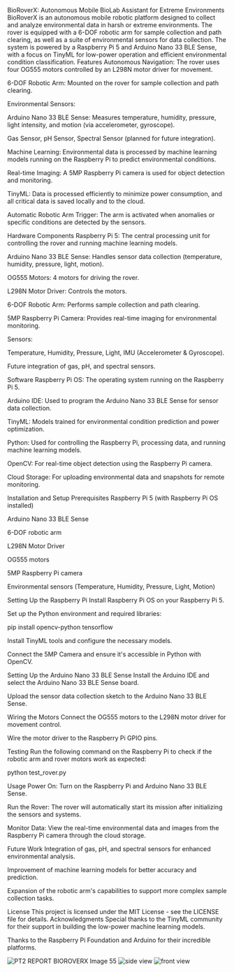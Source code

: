 BioRoverX: Autonomous Mobile BioLab Assistant for Extreme Environments
BioRoverX is an autonomous mobile robotic platform designed to collect and analyze environmental data in harsh or extreme environments. The rover is equipped with a 6-DOF robotic arm for sample collection and path clearing, as well as a suite of environmental sensors for data collection. The system is powered by a Raspberry Pi 5 and Arduino Nano 33 BLE Sense, with a focus on TinyML for low-power operation and efficient environmental condition classification.
Features
Autonomous Navigation: The rover uses four OG555 motors controlled by an L298N motor driver for movement.


6-DOF Robotic Arm: Mounted on the rover for sample collection and path clearing.


Environmental Sensors:


Arduino Nano 33 BLE Sense: Measures temperature, humidity, pressure, light intensity, and motion (via accelerometer, gyroscope).


Gas Sensor, pH Sensor, Spectral Sensor (planned for future integration).


Machine Learning: Environmental data is processed by machine learning models running on the Raspberry Pi to predict environmental conditions.


Real-time Imaging: A 5MP Raspberry Pi camera is used for object detection and monitoring.


TinyML: Data is processed efficiently to minimize power consumption, and all critical data is saved locally and to the cloud.


Automatic Robotic Arm Trigger: The arm is activated when anomalies or specific conditions are detected by the sensors.


Hardware Components
Raspberry Pi 5: The central processing unit for controlling the rover and running machine learning models.


Arduino Nano 33 BLE Sense: Handles sensor data collection (temperature, humidity, pressure, light, motion).


OG555 Motors: 4 motors for driving the rover.


L298N Motor Driver: Controls the motors.


6-DOF Robotic Arm: Performs sample collection and path clearing.


5MP Raspberry Pi Camera: Provides real-time imaging for environmental monitoring.


Sensors:


Temperature, Humidity, Pressure, Light, IMU (Accelerometer & Gyroscope).


Future integration of gas, pH, and spectral sensors.


Software
Raspberry Pi OS: The operating system running on the Raspberry Pi 5.


Arduino IDE: Used to program the Arduino Nano 33 BLE Sense for sensor data collection.


TinyML: Models trained for environmental condition prediction and power optimization.


Python: Used for controlling the Raspberry Pi, processing data, and running machine learning models.


OpenCV: For real-time object detection using the Raspberry Pi camera.


Cloud Storage: For uploading environmental data and snapshots for remote monitoring.


Installation and Setup
Prerequisites
Raspberry Pi 5 (with Raspberry Pi OS installed)


Arduino Nano 33 BLE Sense


6-DOF robotic arm


L298N Motor Driver


OG555 motors


5MP Raspberry Pi camera


Environmental sensors (Temperature, Humidity, Pressure, Light, Motion)


Setting Up the Raspberry Pi
Install Raspberry Pi OS on your Raspberry Pi 5.


Set up the Python environment and required libraries:

 pip install opencv-python tensorflow


Install TinyML tools and configure the necessary models.


Connect the 5MP Camera and ensure it's accessible in Python with OpenCV.


Setting Up the Arduino Nano 33 BLE Sense
Install the Arduino IDE and select the Arduino Nano 33 BLE Sense board.


Upload the sensor data collection sketch to the Arduino Nano 33 BLE Sense.


Wiring the Motors
Connect the OG555 motors to the L298N motor driver for movement control.


Wire the motor driver to the Raspberry Pi GPIO pins.


Testing
Run the following command on the Raspberry Pi to check if the robotic arm and rover motors work as expected:

 python test_rover.py


Usage
Power On: Turn on the Raspberry Pi and Arduino Nano 33 BLE Sense.


Run the Rover: The rover will automatically start its mission after initializing the sensors and systems.


Monitor Data: View the real-time environmental data and images from the Raspberry Pi camera through the cloud storage.


Future Work
Integration of gas, pH, and spectral sensors for enhanced environmental analysis.


Improvement of machine learning models for better accuracy and prediction.


Expansion of the robotic arm's capabilities to support more complex sample collection tasks.


License
This project is licensed under the MIT License - see the LICENSE file for details.
Acknowledgments
Special thanks to the TinyML community for their support in building the low-power machine learning models.


Thanks to the Raspberry Pi Foundation and Arduino for their incredible platforms.

![PT2 REPORT BIOROVERX Image 55](https://github.com/user-attachments/assets/0881c0e5-43ea-43e3-b17d-70134011d288)
![side view](https://github.com/user-attachments/assets/2eacee20-e787-4c4b-8e32-a0ce722ace68)
![front view](https://github.com/user-attachments/assets/36365def-4a80-474c-8bd4-a3ab7adbe189)


